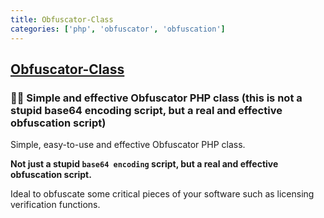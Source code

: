 ```yaml
---
title: Obfuscator-Class
categories: ['php', 'obfuscator', 'obfuscation']
---
```

## [Obfuscator-Class](https://github.com/pH-7/Obfuscator-Class)

### :man_technologist: Simple and effective Obfuscator PHP class (this is not a stupid base64 encoding script, but a real and effective obfuscation script)


Simple, easy-to-use and effective Obfuscator PHP class.

**Not just a stupid `base64 encoding` script, but a real and effective obfuscation script.**

Ideal to obfuscate some critical pieces of your software such as licensing verification functions.

